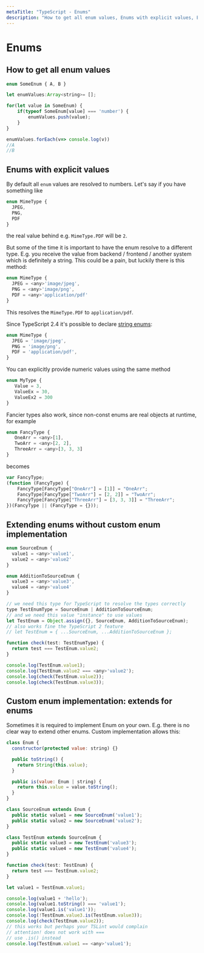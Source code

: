 ```yaml
---
metaTitle: "TypeScript - Enums"
description: "How to get all enum values, Enums with explicit values, Extending enums without custom enum implementation, Custom enum implementation: extends for enums"
---
```


# Enums




## How to get all enum values


```js
enum SomeEnum { A, B }

let enumValues:Array<string>= [];

for(let value in SomeEnum) {
    if(typeof SomeEnum[value] === 'number') {
        enumValues.push(value);
    }
}

enumValues.forEach(v=> console.log(v))
//A
//B

```



## Enums with explicit values


By default all `enum` values are resolved to numbers. Let's say if you have something like

```js
enum MimeType {
  JPEG,
  PNG,
  PDF
}

```

the real value behind e.g. `MimeType.PDF` will be `2`.

But some of the time it is important to have the enum resolve to a different type. E.g. you receive the value from backend / frontend / another system which is definitely a string. This could be a pain, but luckily there is this method:

```js
enum MimeType {
  JPEG = <any>'image/jpeg',
  PNG = <any>'image/png',
  PDF = <any>'application/pdf'
}

```

This resolves the `MimeType.PDF` to `application/pdf`.

Since TypeScript 2.4 it's possible to declare [string enums](https://blogs.msdn.microsoft.com/typescript/2017/06/27/announcing-typescript-2-4/#string-enums):

```js
enum MimeType {
  JPEG = 'image/jpeg',
  PNG = 'image/png',
  PDF = 'application/pdf',
}

```

You can explicitly provide numeric values using the same method

```js
enum MyType {
   Value = 3,
   ValueEx = 30,
   ValueEx2 = 300
}

```

Fancier types also work, since non-const enums are real objects at runtime, for example

```js
enum FancyType {
   OneArr = <any>[1],
   TwoArr = <any>[2, 2],
   ThreeArr = <any>[3, 3, 3]
}

```

becomes

```js
var FancyType;
(function (FancyType) {
    FancyType[FancyType["OneArr"] = [1]] = "OneArr";
    FancyType[FancyType["TwoArr"] = [2, 2]] = "TwoArr";
    FancyType[FancyType["ThreeArr"] = [3, 3, 3]] = "ThreeArr";
})(FancyType || (FancyType = {}));

```



## Extending enums without custom enum implementation


```js
enum SourceEnum {
  value1 = <any>'value1',
  value2 = <any>'value2'
}

enum AdditionToSourceEnum {
  value3 = <any>'value3',
  value4 = <any>'value4'
}

// we need this type for TypeScript to resolve the types correctly
type TestEnumType = SourceEnum | AdditionToSourceEnum;
// and we need this value "instance" to use values
let TestEnum = Object.assign({}, SourceEnum, AdditionToSourceEnum);
// also works fine the TypeScript 2 feature
// let TestEnum = { ...SourceEnum, ...AdditionToSourceEnum };

function check(test: TestEnumType) {
  return test === TestEnum.value2;
}

console.log(TestEnum.value1);
console.log(TestEnum.value2 === <any>'value2');
console.log(check(TestEnum.value2));
console.log(check(TestEnum.value3));

```



## Custom enum implementation: extends for enums


Sometimes it is required to implement Enum on your own. E.g. there is no clear way to extend other enums. Custom implementation allows this:

```js
class Enum {
  constructor(protected value: string) {}

  public toString() {
    return String(this.value);
  }

  public is(value: Enum | string) {
    return this.value = value.toString();
  }
}

class SourceEnum extends Enum {
  public static value1 = new SourceEnum('value1');
  public static value2 = new SourceEnum('value2');
}

class TestEnum extends SourceEnum {
  public static value3 = new TestEnum('value3');
  public static value4 = new TestEnum('value4');
}

function check(test: TestEnum) {
  return test === TestEnum.value2;
}

let value1 = TestEnum.value1;

console.log(value1 + 'hello');
console.log(value1.toString() === 'value1');
console.log(value1.is('value1'));
console.log(!TestEnum.value3.is(TestEnum.value3));
console.log(check(TestEnum.value2));
// this works but perhaps your TSLint would complain
// attention! does not work with ===
// use .is() instead
console.log(TestEnum.value1 == <any>'value1'); 

```

